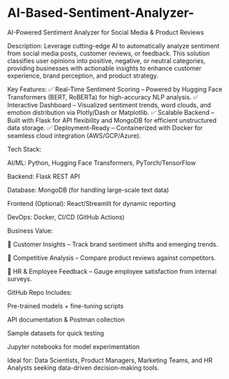 # AI-Based-Sentiment-Analyzer-

AI-Powered Sentiment Analyzer for Social Media & Product Reviews

Description:
Leverage cutting-edge AI to automatically analyze sentiment from social media posts, customer reviews, or feedback. This solution classifies user opinions into positive, negative, or neutral categories, providing businesses with actionable insights to enhance customer experience, brand perception, and product strategy.

Key Features:
✅ Real-Time Sentiment Scoring – Powered by Hugging Face Transformers (BERT, RoBERTa) for high-accuracy NLP analysis.
✅ Interactive Dashboard – Visualized sentiment trends, word clouds, and emotion distribution via Plotly/Dash or Matplotlib.
✅ Scalable Backend – Built with Flask for API flexibility and MongoDB for efficient unstructured data storage.
✅ Deployment-Ready – Containerized with Docker for seamless cloud integration (AWS/GCP/Azure).

Tech Stack:

AI/ML: Python, Hugging Face Transformers, PyTorch/TensorFlow

Backend: Flask REST API

Database: MongoDB (for handling large-scale text data)

Frontend (Optional): React/Streamlit for dynamic reporting

DevOps: Docker, CI/CD (GitHub Actions)

Business Value:

🔹 Customer Insights – Track brand sentiment shifts and emerging trends.

🔹 Competitive Analysis – Compare product reviews against competitors.

🔹 HR & Employee Feedback – Gauge employee satisfaction from internal surveys.

GitHub Repo Includes:

Pre-trained models + fine-tuning scripts

API documentation & Postman collection

Sample datasets for quick testing

Jupyter notebooks for model experimentation

Ideal for: Data Scientists, Product Managers, Marketing Teams, and HR Analysts seeking data-driven decision-making tools.

